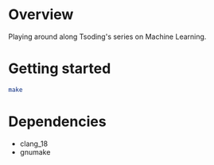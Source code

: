 # Overview

Playing around along Tsoding's series on Machine Learning.

# Getting started

```bash
make
```

# Dependencies
 - clang_18
 - gnumake
